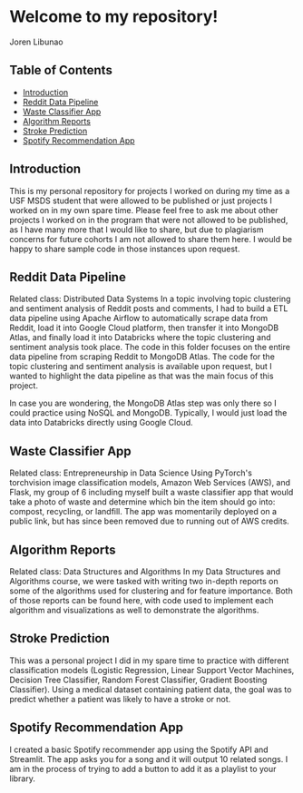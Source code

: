 # Welcome to my repository!
Joren Libunao

## Table of Contents
- [Introduction](#introduction)
- [Reddit Data Pipeline](#reddit-data-pipeline)
- [Waste Classifier App](#waste-classifier-app)
- [Algorithm Reports](#algorithm-reports)
- [Stroke Prediction](#stroke-prediction)
- [Spotify Recommendation App](#spotify-recommendation-app)

## Introduction <a name="introduction"></a>
This is my personal repository for projects I worked on during my time as a USF MSDS student that were allowed to be published or just projects I worked on in my own spare time. Please feel free to ask me about other projects I worked on in the program that were not allowed to be published, as I have many more that I would like to share, but due to plagiarism concerns for future cohorts I am not allowed to share them here. I would be happy to share sample code in those instances upon request. 

## Reddit Data Pipeline <a name="reddit-data-pipeline"></a>
Related class: Distributed Data Systems
In a topic involving topic clustering and sentiment analysis of Reddit posts and comments, I had to build a ETL data pipeline using Apache Airflow to automatically scrape data from Reddit, load it into Google Cloud platform, then transfer it into MongoDB Atlas, and finally load it into Databricks where the topic clustering and sentiment analysis took place. The code in this folder focuses on the entire data pipeline from scraping Reddit to MongoDB Atlas. The code for the topic clustering and sentiment analysis is available upon request, but I wanted to highlight the data pipeline as that was the main focus of this project. 

In case you are wondering, the MongoDB Atlas step was only there so I could practice using NoSQL and MongoDB. Typically, I would just load the data into Databricks directly using Google Cloud.

## Waste Classifier App <a name="waste-classifier-app"></a>
Related class: Entrepreneurship in Data Science
Using PyTorch's torchvision image classification models, Amazon Web Services (AWS), and Flask, my group of 6 including myself built a waste classifier app that would take a photo of waste and determine which bin the item should go into: compost, recycling, or landfill. The app was momentarily deployed on a public link, but has since been removed due to running out of AWS credits.

## Algorithm Reports <a name="algorithm-reports"></a>
Related class: Data Structures and Algorithms
In my Data Structures and Algorithms course, we were tasked with writing two in-depth reports on some of the algorithms used for clustering and for feature importance. Both of those reports can be found here, with code used to implement each algorithm and visualizations as well to demonstrate the algorithms. 

## Stroke Prediction <a name="stroke-prediction"></a>
This was a personal project I did in my spare time to practice with different classification models (Logistic Regression, Linear Support Vector Machines, Decision Tree Classifier, Random Forest Classifier, Gradient Boosting Classifier). Using a medical dataset containing patient data, the goal was to predict whether a patient was likely to have a stroke or not.

## Spotify Recommendation App <a name="spotify-recommendation-app"></a>
I created a basic Spotify recommender app using the Spotify API and Streamlit. The app asks you for a song and it will output 10 related songs. I am in the process of trying to add a button to add it as a playlist to your library. 
